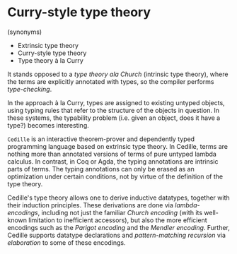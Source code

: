 # Curry-style type theory

(synonyms)
- Extrinsic type theory
- Curry-style type theory
- Type theory à la Curry

It stands opposed to a *type theory ala Church* (intrinsic type theory), where the terms are explicitly annotated with types, so the compiler performs *type-checking*.

In the approach à la Curry, types are assigned to existing untyped objects, using typing rules that refer to the structure of the objects in question. In these systems, the typability problem (i.e. given an object, does it have a type?) becomes interesting.



`Cedille` is an interactive theorem-prover and dependently typed programming language based on extrinsic type theory. In Cedille, terms are nothing more than annotated versions of terms of pure untyped lambda calculus. In contrast, in Coq or Agda, the typing annotations are intrinsic parts of terms. The typing annotations can only be erased as an optimization under certain conditions, not by virtue of the definition of the type theory.

Cedille's type theory allows one to derive inductive datatypes, together with their induction principles. These derivations are done via *lambda-encodings*, including not just the familiar *Church encoding* (with its well-known limitation to inefficient accessors), but also the more efficient encodings such as the *Parigot encoding* and the *Mendler encoding*. Further, Cedille supports datatype declarations and *pattern-matching recursion* via *elaboration* to some of these encodings.
